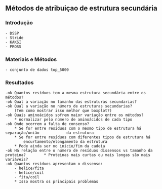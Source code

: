 ## Métodos de atribuiçao de estrutura secundária

### Introdução

    - DSSP
    - Stride
    - KAKSI
    - PROSS

### Materiais e Métodos

    - conjunto de dados top_5000

### Resultados

    -ok Quantos resíduos tem a mesma estrutura secundária entre os métodos?
    -ok Qual a variação no tamanho das estruturas secundarias?
    -ok Qual a variação no número de estruturas secundarias?
        (Tem como mostrar isso melhor que boxplot?)
    -ok Quais aminoácidos sofrem maior variação entre os métodos?
        * normalizar pelo número de aminoácidos de cada tipo
    -ok Onde ocorrem a falta de consenso?
        * Se for entre resíduos com o mesmo tipo de estrutura há separação/união            da estrutura
        * Se for entre resíduos com diferentes tipos de estrutura há 
            encurtamento/elongamento da estrutura
        * Pode ainda ser no inicio/fim da cadeia
    -ok Há relação entre o número de resíduos dissensos vs tamanho da proteina?        * Proteinas mais curtas ou mais longas são mais variáveis?
    -ok Quantos resíduos apresentam o dissenso:
        - helice/fita
        - helice/coil
        - fita/coil
        * Isso mostra os principais problemas


